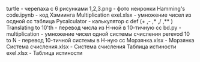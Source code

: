 turtle - черепаха с 6 рисунками
1,2,3.png - фото неиронки
Hamming's code.ipynb - код Хэмиинга
Multiplication exel.xlsx - умножение чисел из осдной сс таблица
Pycalculator - калькулятор с def  (+ ,- ,* ,/ ,** ) 
Translating to 10'th - перевод числа из Н-ной в 10-тичную сс
bd.py - 
multiplication - умножение чисел одной системы счисления
perevod 10 to N - перевод 10-тичной системы в Н-ную сс
Морзянка.xlsx - Морзянка
Система счисления.xlsx - Система счисления
Таблица истиности exel.xlsx - Таблица истиности
